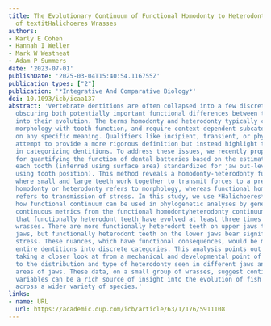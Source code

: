 ```yaml
---
title: The Evolutionary Continuum of Functional Homodonty to Heterodonty in the Dentition
  of textitHalichoeres Wrasses
authors:
- Karly E Cohen
- Hannah I Weller
- Mark W Westneat
- Adam P Summers
date: '2023-07-01'
publishDate: '2025-03-04T15:40:54.116755Z'
publication_types: ["2"]
publication: '*Integrative And Comparative Biology*'
doi: 10.1093/icb/icaa137
abstract: 'Vertebrate dentitions are often collapsed into a few discrete categories,
  obscuring both potentially important functional differences between them and insight
  into their evolution. The terms homodonty and heterodonty typically conflate tooth
  morphology with tooth function, and require context-dependent subcategories to take
  on any specific meaning. Qualifiers like incipient, transient, or phylogenetic homodonty
  attempt to provide a more rigorous definition but instead highlight the difficulties
  in categorizing dentitions. To address these issues, we recently proposed a method
  for quantifying the function of dental batteries based on the estimated stress of
  each tooth (inferred using surface area) standardized for jaw out-lever (inferred
  using tooth position). This method reveals a homodonty-heterodonty functional continuum
  where small and large teeth work together to transmit forces to a prey item. Morphological
  homodonty or heterodonty refers to morphology, whereas functional homodonty or heterodonty
  refers to transmission of stress. In this study, we use *Halichoeres* wrasses to explore
  how functional continuum can be used in phylogenetic analyses by generating two
  continuous metrics from the functional homodontyheterodonty continuum. Here we show
  that functionally heterodont teeth have evolved at least three times in *Halichoeres*
  wrasses. There are more functionally heterodont teeth on upper jaws than on lower
  jaws, but functionally heterodont teeth on the lower jaws bear significantly more
  stress. These nuances, which have functional consequences, would be missed by binning
  entire dentitions into discrete categories. This analysis points out areas worth
  taking a closer look at from a mechanical and developmental point of view with respect
  to the distribution and type of heterodonty seen in different jaws and different
  areas of jaws. These data, on a small group of wrasses, suggest continuous dental
  variables can be a rich source of insight into the evolution of fish feeding mechanisms
  across a wider variety of species.'
links:
- name: URL
  url: https://academic.oup.com/icb/article/63/1/176/5911108
---
```

